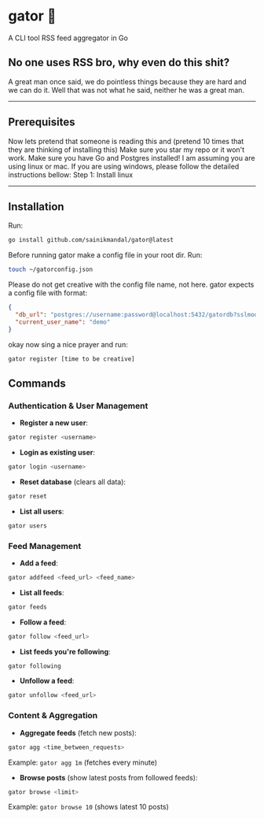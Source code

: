 # gator 🐊
A CLI tool RSS feed aggregator in Go

## No one uses RSS bro, why even do this shit?
A great man once said, we do pointless things because they are hard and we can do it. Well that was not what he said, neither he was a great man.

---

## Prerequisites
Now lets pretend that someone is reading this and (pretend 10 times that they are thinking of installing this)
Make sure you star my repo or it won't work.
Make sure you have Go and Postgres installed!
I am assuming you are using linux or mac.
If you are using windows, please follow the detailed instructions bellow:
Step 1: Install linux

---

## Installation
Run:
```bash
go install github.com/sainikmandal/gator@latest
```

Before running gator make a config file in your root dir. Run:
```bash
touch ~/gatorconfig.json
```

Please do not get creative with the config file name, not here.
gator expects a config file with format:
```json
{
  "db_url": "postgres://username:password@localhost:5432/gatordb?sslmode=disable",
  "current_user_name": "demo"
}
```

okay now sing a nice prayer and run:
```bash
gator register [time to be creative]
```

## Commands

### Authentication & User Management

* **Register a new user**:
```bash
gator register <username>
```

* **Login as existing user**:
```bash
gator login <username>
```

* **Reset database** (clears all data):
```bash
gator reset
```

* **List all users**:
```bash
gator users
```

### Feed Management

* **Add a feed**:
```bash
gator addfeed <feed_url> <feed_name>
```

* **List all feeds**:
```bash
gator feeds
```

* **Follow a feed**:
```bash
gator follow <feed_url>
```

* **List feeds you're following**:
```bash
gator following
```

* **Unfollow a feed**:
```bash
gator unfollow <feed_url>
```

### Content & Aggregation

* **Aggregate feeds** (fetch new posts):
```bash
gator agg <time_between_requests>
```
Example: `gator agg 1m` (fetches every minute)

* **Browse posts** (show latest posts from followed feeds):
```bash
gator browse <limit>
```
Example: `gator browse 10` (shows latest 10 posts)
